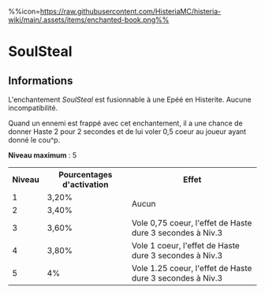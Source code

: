%%icon=https://raw.githubusercontent.com/HisteriaMC/histeria-wiki/main/.assets/items/enchanted-book.png%%
# SoulSteal

## Informations
L'enchantement *SoulSteal* est fusionnable à une Epéé en Histerite. Aucune incompatibilité.

Quand un ennemi est frappé avec cet enchantement, il a une chance de donner Haste 2 pour 2 secondes et de lui voler 0,5 coeur au joueur ayant donné le cou^p.  

**Niveau maximum** : 5  

<table>
  <tr>
    <th>Niveau</th>
    <th>Pourcentages d'activation</th>
    <th>Effet</th>
  </tr>
  <tr>
    <td>1</td>
    <td>3,20%</td>
    <td rowspan="2">Aucun</td>
  </tr>
  <tr>
    <td>2</td>
    <td>3,40%</td>
  </tr>
  <tr>
    <td>3</td>
    <td>3,60%</td>
    <td>Vole 0,75 coeur, l'effet de Haste dure 3 secondes à Niv.3</td>
  </tr>
  <tr>
    <td>4</td>
    <td>3,80%</td>
    <td>Vole 1 coeur, l'effet de Haste dure 3 secondes à Niv.3</td>
  </tr>
  <tr>
    <td>5</td>
    <td>4%</td>
    <td>Vole 1.25 coeur, l'effet de Haste dure 3 secondes à Niv.3</td>
   </tr>
</table>
